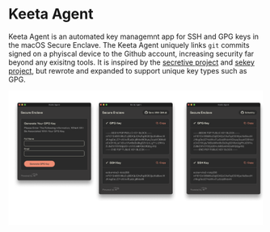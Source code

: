 # Keeta Agent
Keeta Agent is an automated key managemnt app for SSH and GPG keys in the macOS Secure Enclave. The Keeta Agent uniquely links `git` commits signed on a phyiscal device to the Github account, increasing security far beyond any exisitng tools. It is inspired by the [secretive project](https://github.com/maxgoedjen/secretive) and [sekey project](https://github.com/sekey/sekey), but rewrote and expanded to support unique key types such as GPG. 

<p align="center" width="800">
    <img src="/.github/readme/app.png" alt="Screenshot of Keeta Agent">
</p>
